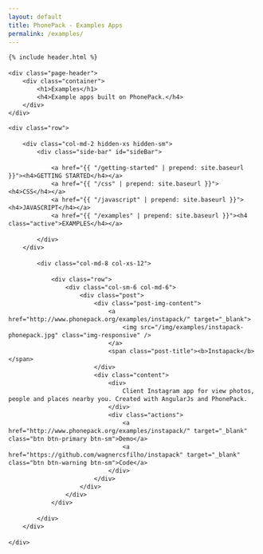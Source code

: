 ```yaml
---
layout: default
title: PhonePack - Examples Apps
permalink: /examples/
---
```


<div class="feat">

    {% include header.html %}

    <div class="page-header">
        <div class="container">
            <h1>Examples</h1>
            <h4>Example apps built on PhonePack.</h4>
        </div>
    </div>
</div>

<div class="container">

    <div class="row">

        <div class="col-md-2 hidden-xs hidden-sm">
            <div class="side-bar" id="sideBar">

                <a href="{{ "/getting-started" | prepend: site.baseurl }}"><h4>GETTING STARTED</h4></a>
                <a href="{{ "/css" | prepend: site.baseurl }}"><h4>CSS</h4></a>
                <a href="{{ "/javascript" | prepend: site.baseurl }}"><h4>JAVASCRIPT</h4></a>
                <a href="{{ "/examples" | prepend: site.baseurl }}"><h4 class="active">EXAMPLES</h4></a>

            </div>
        </div>

            <div class="col-md-8 col-xs-12">

                <div class="row">
                    <div class="col-sm-6 col-md-6">
                        <div class="post">
                            <div class="post-img-content">
                                <a href="http://www.phonepack.org/examples/instapack/" target="_blank">
                                    <img src="/img/examples/instapack-phonepack.jpg" class="img-responsive" />
                                </a>
                                <span class="post-title"><b>Instapack</b></span>
                            </div>
                            <div class="content">
                                <div>
                                    Client Instagram app for view photos, people and places nearby you. Created with AngularJs and PhonePack.
                                </div>
                                <div class="actions">
                                    <a href="http://www.phonepack.org/examples/instapack/" target="_blank" class="btn btn-primary btn-sm">Demo</a>
                                    <a href="https://github.com/wagnercsfilho/instapack" target="_blank" class="btn btn-warning btn-sm">Code</a>
                                </div>
                            </div>
                        </div>
                    </div>
                </div>

            </div>
        </div>

    </div>